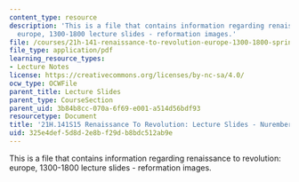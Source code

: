 ```yaml
---
content_type: resource
description: 'This is a file that contains information regarding renaissance to revolution:
  europe, 1300-1800 lecture slides - reformation images.'
file: /courses/21h-141-renaissance-to-revolution-europe-1300-1800-spring-2015/325e4def5d8d2e8bf29db8bdc512ab9e_MIT21H_141S15_Reformation.pdf
file_type: application/pdf
learning_resource_types:
- Lecture Notes
license: https://creativecommons.org/licenses/by-nc-sa/4.0/
ocw_type: OCWFile
parent_title: Lecture Slides
parent_type: CourseSection
parent_uid: 3b84b8cc-070a-6f69-e001-a514d56bdf93
resourcetype: Document
title: '21H.141S15 Renaissance To Revolution: Lecture Slides - Nuremberg Chronicle'
uid: 325e4def-5d8d-2e8b-f29d-b8bdc512ab9e
---
```

This is a file that contains information regarding renaissance to revolution: europe, 1300-1800 lecture slides - reformation images.